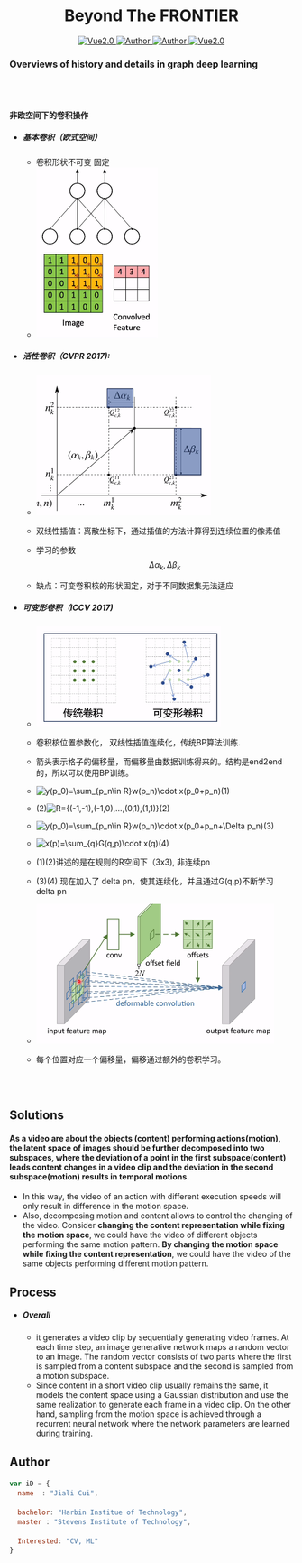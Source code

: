 <h1 align="center">Beyond The FRONTIER</h1>

<p align="center">
    <a href="https://www.tensorflow.org/">
        <img src="https://img.shields.io/badge/Tensorflow-1.13-green" alt="Vue2.0">
    </a>
    <a href="https://github.com/CuiJiali-CV/">
        <img src="https://img.shields.io/badge/Author-JialiCui-blueviolet" alt="Author">
    </a>
    <a href="https://github.com/CuiJiali-CV/">
        <img src="https://img.shields.io/badge/Email-cuijiali961224@gmail.com-blueviolet" alt="Author">
    </a>
    <a href="https://www.stevens.edu/">
        <img src="https://img.shields.io/badge/College-SIT-green" alt="Vue2.0">
    </a>
</p>

### Overviews of history and details in graph deep learning

<br /><br />

#### 非欧空间下的卷积操作

* ##### 基本卷积（欧式空间）	

  * 卷积形状不可变 固定
  * ![Image text](https://github.com/CuiJiali-CV/Graph-Learning-Note/raw/master/img/basic_conv.png)

* #####  活性卷积（CVPR 2017):

  * ![Image text](https://github.com/CuiJiali-CV/Graph-Learning-Note/raw/master/img/activate_conv.png)

  * 双线性插值：离散坐标下，通过插值的方法计算得到连续位置的像素值

  * 学习的参数
    $$
    \Delta\alpha_k,\Delta\beta_k
    $$

  *  缺点：可变卷积核的形状固定，对于不同数据集无法适应

* ##### 可变形卷积（ICCV 2017)

  * ![Image text](https://github.com/CuiJiali-CV/Graph-Learning-Note/raw/master/img/change_conv.png)

  * 卷积核位置参数化， 双线性插值连续化，传统BP算法训练.

  * 箭头表示格子的偏移量，而偏移量由数据训练得来的。结构是end2end的，所以可以使用BP训练。

  * <img src="https://latex.codecogs.com/gif.latex?y(p_0)=\sum_{p_n\in&space;R}w(p_n)\cdot&space;x(p_0&plus;p_n)" title="y(p_0)=\sum_{p_n\in R}w(p_n)\cdot x(p_0+p_n)" />(1)

  * (2)<img src="https://latex.codecogs.com/gif.latex?R={(-1,-1),(-1,0),...,(0,1),(1,1)}" title="R={(-1,-1),(-1,0),...,(0,1),(1,1)}" />(2)

  * <img src="https://latex.codecogs.com/gif.latex?y(p_0)=\sum_{p_n\in&space;R}w(p_n)\cdot&space;x(p_0&plus;p_n&plus;\Delta&space;p_n)" title="y(p_0)=\sum_{p_n\in R}w(p_n)\cdot x(p_0+p_n+\Delta p_n)" />(3)

  * <img src="https://latex.codecogs.com/gif.latex?x(p)=\sum_{q}G(q,p)\cdot&space;x(q)" title="x(p)=\sum_{q}G(q,p)\cdot x(q)" />(4)



    

  * (1)(2)讲述的是在规则的R空间下（3x3), 非连续pn

  * (3)(4) 现在加入了 delta pn，使其连续化，并且通过G(q,p)不断学习 delta pn

  * ![Image text](https://github.com/CuiJiali-CV/Graph-Learning-Note/raw/master/img/change_conv2.png)

  * 每个位置对应一个偏移量，偏移通过额外的卷积学习。

  

<br /><br />

## Solutions

#### As a video are about the objects (content) performing actions(motion), the latent space of images should be further decomposed into two subspaces, where the deviation of a point in the first subspace(content) leads content changes in a video clip and the deviation in the second subspace(motion) results in temporal motions.

- In this way, the video of an action with different execution speeds will only result in difference in the motion space.
- Also, decomposing motion and content allows to control the changing of the video. Consider **changing the content representation while fixing the motion space**, we could have the video of different objects performing the same motion pattern. **By changing the motion space while fixing the content representation**, we could have the video of the same objects performing different motion pattern.



## Process

- ##### Overall

  - it generates a video clip by sequentially generating video frames. At each time step, an image generative network maps a random vector to an image. The random vector consists of two parts where the first is sampled from a content subspace and the second is sampled from a motion subspace. 
  - Since content in a short video clip usually remains the same, it models the content space using a Gaussian distribution and use the same realization to generate each frame in a video clip. On the other hand, sampling from the motion space is achieved through a recurrent neural network where the network parameters are learned during training.

  












## Author

```javascript
var iD = {
  name  : "Jiali Cui",
  
  bachelor: "Harbin Institue of Technology",
  master : "Stevens Institute of Technology",
  
  Interested: "CV, ML"
}
```

